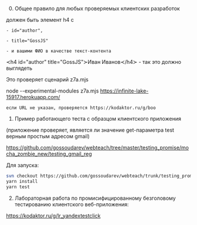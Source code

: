 0. Общее правило для любых проверяемых клиентских разработок

  должен быть элемент h4 c 
  
    - id="author", 
    
    - title="GossJS" 
    
    - и вашими ФИО в качестве текст-контента
    
    
   
   ≺h4 id="author" title="GossJS"≻Иван Иванов≺/h4≻ - так это должно выглядеть
   
   Это проверяет сценарий z7a.mjs
   
   node --experimental-modules z7a.mjs https://infinite-lake-15917.herokuapp.com/
   
    если URL не указан, проверяется https://kodaktor.ru/g/boo 
   

1. Пример работающего теста с образцом клиентского приложения

(приложение проверяет, является ли значение get-параметра test верным простым адресом gmail)

https://github.com/gossoudarev/webteach/tree/master/testing_promise/mocha_zombie_new/testing_gmail_reg

Для запуска:

```bash
svn checkout https://github.com/gossoudarev/webteach/trunk/testing_promise/mocha_zombie_new/testing_gmail_reg
yarn install 
yarn test
```

2. Лабораторная работа по промисифицированному безголовому тестированию клиентского веб-приложения:

https://kodaktor.ru/g/lr_yandextestclick


